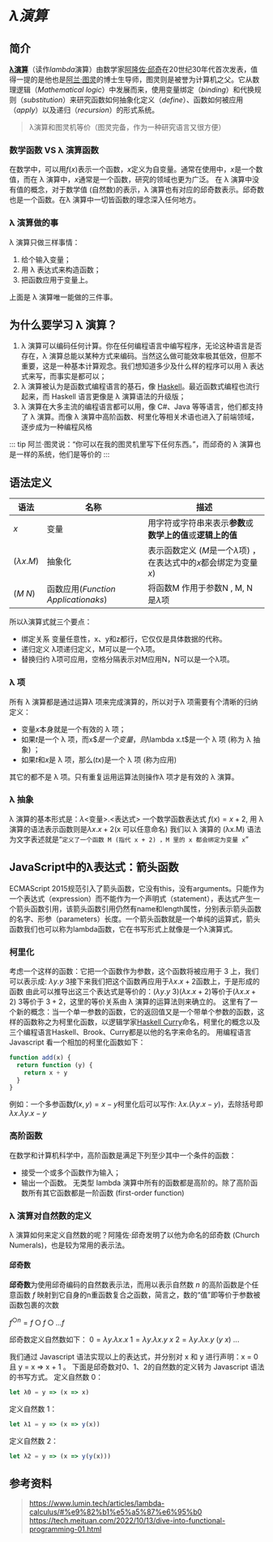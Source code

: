 # $\lambda 演算$

## 简介
[**λ演算**](https://zh.wikipedia.org/wiki/%ce%9b%e6%bc%94%e7%ae%97#%e8%a7%a3%e9%87%8a%e4%b8%8e%e5%ba%94%e7%94%a8)（读作*lambda*演算）由数学家[阿隆佐·邱奇](https://zh.wikipedia.org/wiki/%e9%98%bf%e9%9a%86%e4%bd%90%c2%b7%e9%82%b1%e5%a5%87)在20世纪30年代首次发表，值得一提的是他也是[阿兰·图灵](https://zh.wikipedia.org/wiki/%e8%89%be%e4%bc%a6%c2%b7%e5%9b%be%e7%81%b5)的博士生导师，图灵则是被誉为计算机之父。它从数理逻辑（*Mathematical logic*）中发展而来，使用变量绑定（*binding*）和代换规则（*substitution*）来研究函数如何抽象化定义（*define*）、函数如何被应用（*apply*）以及递归（*recursion*）的形式系统。

> λ演算和图灵机等价（图灵完备，作为一种研究语言又很方便）

### 数学函数 VS λ 演算函数
在数学中，可以用$f(x)$表示一个函数，$x$定义为自变量。通常在使用中，$x$是一个数值，而在 λ 演算中，$x$通常是一个函数，研究的领域也更为广泛。
在 λ 演算中没有值的概念，对于数学值 (自然数)的表示，λ 演算也有对应的邱奇数表示。邱奇数也是一个函数。在λ 演算中一切皆函数的理念深入任何地方。

### λ 演算做的事
λ 演算只做三样事情：
1. 给个输入变量；
2. 用 λ 表达式来构造函数；
3. 把函数应用于变量上。

上面是 λ 演算唯一能做的三件事。

## 为什么要学习 λ 演算？

1. λ 演算可以编码任何计算。你在任何编程语言中编写程序，无论这种语言是否存在，λ 演算总能以某种方式来编码。当然这么做可能效率极其低效，但那不重要，这是一种基本计算观念。我们想知道多少及什么样的程序可以用 λ 表达式来写，而事实是都可以；
2. λ 演算被认为是函数式编程语言的基石，像 [Haskell](https://www.haskell.org/)。最近函数式编程也流行起来，而 Haskell 语言更像是 λ 演算语法的升级版；
3. λ 演算在大多主流的编程语言都可以用，像 C#、Java 等等语言，他们都支持了 λ 演算。而像 λ 演算中高阶函数、柯里化等相关术语也进入了前端领域，逐步成为一种编程风格

::: tip
阿兰·图灵说：“你可以在我的图灵机里写下任何东西。”，而邱奇的 λ 演算也是一样的系统，他们是等价的
:::


## 语法定义
|语法|名称|描述|
|---|---|---|
|$x$|变量|用字符或字符串来表示**参数**或**数学上的值**或**逻辑上的值**
|$(\lambda x.M)$|抽象化|表示函数定义 ($M$是一个$\lambda$项) ，在表达式中的$x$都会绑定为变量$x$)|
|$(M$ $N)$|函数应用(*Function Applicationaks*)|将函数M 作用于参数N , M, N是$\lambda$项|

所以λ演算式就三个要点：
+ 绑定关系
  变量任意性，x、y和z都行，它仅仅是具体数据的代称。
+ 递归定义
  λ项递归定义，M可以是一个λ项。
+ 替换归约
  λ项可应用，空格分隔表示对M应用N，N可以是一个λ项。
  
### λ 项
所有 λ 演算都是通过运算λ 项来完成演算的，所以对于λ 项需要有个清晰的归纳定义：
+ 变量$x$本身就是一个有效的 λ 项；
+ 如果$t$是一个 λ 项，而x$$是一个变量，则$\lambda x.t$是一个 λ 项 (称为 λ 抽象) ；
+ 如果$t$和$x$是 λ 项，那么$(t x)$是一个 λ 项 (称为应用)

其它的都不是 λ 项。只有重复运用运算法则操作λ 项才是有效的 λ 演算。

### λ 抽象
λ 演算的基本形式是：$\lambda$<变量>.<表达式>
一个数学函数表达式 $f(x)=x+2$, 用 λ 演算的语法表示函数则是$\lambda x . x+2$(x 可以任意命名)
我们以 λ 演算的 (λx.M) 语法为文字表述就是“`定义了一个函数 M (指代 x + 2) ，M 里的 x 都会绑定为变量 x`”

## JavaScript中的λ表达式：箭头函数
ECMAScript 2015规范引入了箭头函数，它没有this，没有arguments。只能作为一个表达式（expression）而不能作为一个声明式（statement），表达式产生一个箭头函数引用，该箭头函数引用仍然有name和length属性，分别表示箭头函数的名字、形参（parameters）长度。一个箭头函数就是一个单纯的运算式，箭头函数我们也可以称为lambda函数，它在书写形式上就像是一个λ演算式。

### 柯里化
考虑一个这样的函数：它把一个函数作为参数，这个函数将被应用于 3 上，我们可以表示成: $\lambda y.y$ 3接下来我们把这个函数再应用于$\lambda x.x+2$函数上，于是形成的函数 由此可以推导出这三个表达式是等价的：($\lambda y.y$ 3)$(\lambda x.x+2)$等价于($\lambda x.x+2$) $3$等价于 $3+2$，这里的等价关系由 λ 演算的运算法则来确立的。
这里有了一个新的概念：当一个单一参数的函数，它的返回值又是一个带单个参数的函数，这样的函数称之为柯里化函数，以逻辑学家[Haskell Curry](https://zh.wikipedia.org/wiki/%e5%93%88%e6%96%af%e5%87%af%e5%b0%94%c2%b7%e6%9f%af%e9%87%8c)命名，柯里化的概念以及三个编程语言Haskell、Brook、Curry都是以他的名字来命名的。
用编程语言 Javascript 看一个相加的柯里化函数如下：
```js
function add(x) {
  return function (y) {
    return x + y
  }
}
```
例如：一个多参函数$f(x, y)=x-y$柯里化后可以写作: $\lambda x.(\lambda y.x-y)$，去除括号即 $\lambda x.\lambda y.x-y$

### 高阶函数
在数学和计算机科学中，高阶函数是满足下列至少其中一个条件的函数：
+ 接受一个或多个函数作为输入；
+ 输出一个函数。
无类型 lambda 演算中所有的函数都是高阶的。除了高阶函数所有其它函数都是一阶函数 (first-order function) 

### λ 演算对自然数的定义
λ 演算如何来定义自然数的呢？阿隆佐·邱奇发明了以他为命名的邱奇数 (Church Numerals)，也是较为常用的表示法。
#### 邱奇数
**邱奇数**为使用邱奇编码的自然数表示法，而用以表示自然数 $n$ 的高阶函数是个任意函数 $f$ 映射到它自身的n重函数复合之函数，简言之，数的“值”即等价于参数被函数包裹的次数

$f^{\bigcirc n}=f \bigcirc f\bigcirc...f$

邱奇数定义自然数如下：
$0=\lambda y.\lambda x.x$
$1=\lambda y.\lambda x.y$ $x$
$2=\lambda y.\lambda x.y$ $(y$ $x)$
...

我们通过 Javascript 语法实现以上的表达式，并分别对 x 和 y 进行声明：x = 0 且 y = x => x + 1 。
下面是邱奇数对0、1、2的自然数的定义转为 Javascript 语法的书写方式。
定义自然数 0：
```js
let λ0 = y => (x => x)
```
定义自然数 1：
```js
let λ1 = y => (x => y(x))
```
定义自然数 2：
```js
let λ2 = y => (x => y(y(x)))
```


## 参考资料
> https://www.lumin.tech/articles/lambda-calculus/#%e9%82%b1%e5%a5%87%e6%95%b0
> https://tech.meituan.com/2022/10/13/dive-into-functional-programming-01.html